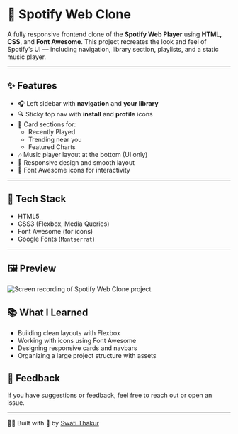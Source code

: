 # 🎵 Spotify Web Clone

A fully responsive frontend clone of the **Spotify Web Player** using **HTML, CSS**, and **Font Awesome**. This project recreates the look and feel of Spotify’s UI — including navigation, library section, playlists, and a static music player.

---

## ✨ Features

- 🎧 Left sidebar with **navigation** and **your library**
- 🔍 Sticky top nav with **install** and **profile** icons
- 📂 Card sections for:
  - Recently Played
  - Trending near you
  - Featured Charts
- 🎶 Music player layout at the bottom (UI only)
- 🎨 Responsive design and smooth layout
- 🧩 Font Awesome icons for interactivity

---

## 🔧 Tech Stack

- HTML5
- CSS3 (Flexbox, Media Queries)
- Font Awesome (for icons)
- Google Fonts (`Montserrat`)

---

## 🖼️ Preview

![Screen recording of Spotify Web Clone project](https://drive.google.com/file/d/1yFNh4XMFl1ytQCG5DVFhAqa88V6Esc-P/view?usp=sharing)

## 📚 What I Learned

- Building clean layouts with Flexbox
- Working with icons using Font Awesome
- Designing responsive cards and navbars
- Organizing a large project structure with assets

## 📩 Feedback

If you have suggestions or feedback, feel free to reach out or open an issue.

---

👩‍💻 Built with 💙 by [Swati Thakur](https://github.com/codebyswatii)
